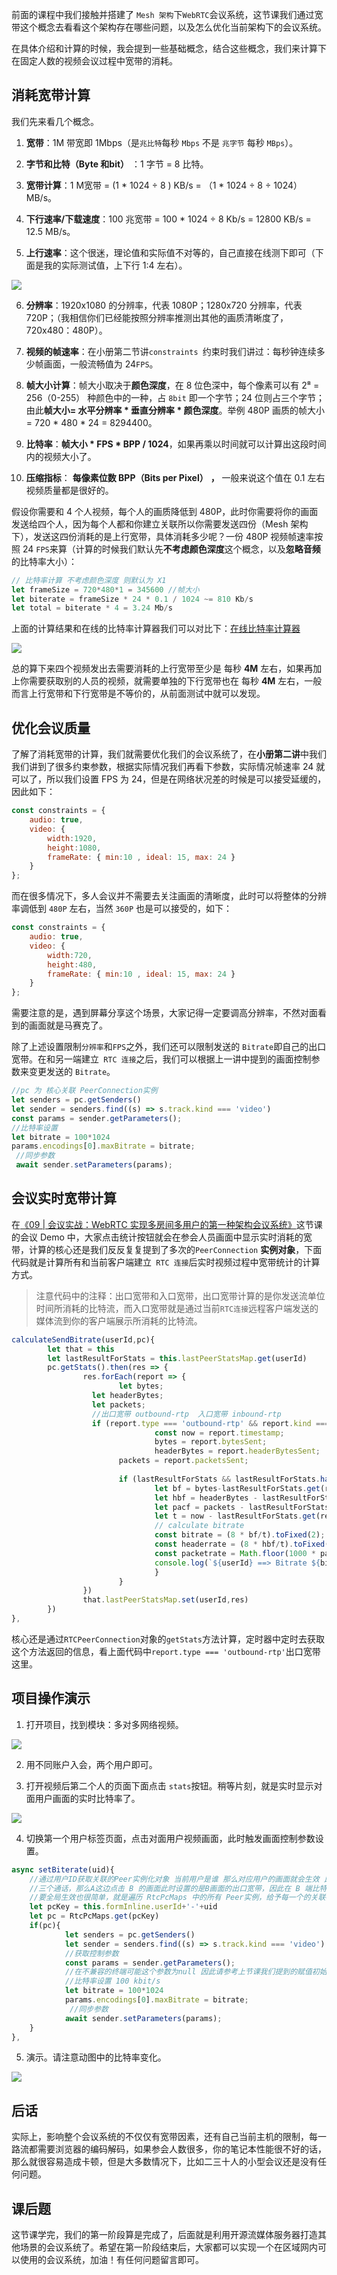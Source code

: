 ﻿前面的课程中我们接触并搭建了 `Mesh 架构`下`WebRTC`会议系统，这节课我们通过宽带这个概念去看看这个架构存在哪些问题，以及怎么优化当前架构下的会议系统。

在具体介绍和计算的时候，我会提到一些基础概念，结合这些概念，我们来计算下在固定人数的视频会议过程中宽带的消耗。

## 消耗宽带计算

我们先来看几个概念。

1.  **宽带**：1M 带宽即 1Mbps（是`兆比特`每秒 `Mbps` 不是 `兆字节` 每秒 `MBps`）。

<!---->

2.  **字节和比特（Byte 和bit）** ：1 字节 = 8 比特。

<!---->

3.  **宽带计算**：1 M宽带 = (1 * 1024 ÷ 8 ) KB/s = （1 * 1024 ÷ 8 ÷ 1024）MB/s。

<!---->

4.  **下行速率/下载速度**：100 兆宽带 = 100 * 1024 ÷ 8 Kb/s = 12800 KB/s = 12.5 MB/s。

<!---->

5.  **上行速率**：这个很迷，理论值和实际值不对等的，自己直接在线测下即可（下面是我的实际测试值，上下行 1:4 左右）。

![](https://p3-juejin.byteimg.com/tos-cn-i-k3u1fbpfcp/efc994aea01b48f5809e4cd4b8ad254e~tplv-k3u1fbpfcp-zoom-1.image)

6.  **分辨率**：1920x1080 的分辨率，代表 1080P；1280x720 分辨率，代表 720P；（我相信你们已经能按照分辨率推测出其他的画质清晰度了，720x480：480P）。

<!---->

7.  **视频的帧速率**：在小册第二节讲` constraints  `约束时我们讲过：每秒钟连续多少帧画面，一般流畅值为 24`FPS`。

<!---->

8.  **帧大小计算**：帧大小取决于**颜色深度**，在 8 位色深中，每个像素可以有 2⁸ = 256（0-255） 种颜色中的一种，占 `8bit` 即一个字节；24 位则占三个字节；由此**帧大小= 水平分辨率 * 垂直分辨率 * 颜色深度**。举例 480P 画质的帧大小= 720 * 480 * 24 = 8294400。

<!---->

9.  **比特率**：**帧大小 * FPS * BPP / 1024**，如果再乘以时间就可以计算出这段时间内的视频大小了。

<!---->

10. **压缩指标**： **每像素位数 BPP（Bits per Pixel）** **，** 一般来说这个值在 0.1 左右视频质量都是很好的。

假设你需要和 4 个人视频，每个人的画质降低到 480P，此时你需要将你的画面发送给四个人，因为每个人都和你建立关联所以你需要发送四份（Mesh 架构下），发送这四份消耗的是上行宽带，具体消耗多少呢？一份 480P 视频帧速率按照 24 `FPS`来算（计算的时候我们默认先**不考虑颜色深度**这个概念，以及**忽略音频**的比特率大小）：

```javascript
// 比特率计算 不考虑颜色深度 则默认为 X1
let frameSize = 720*480*1 = 345600 //帧大小
let biterate = frameSize * 24 * 0.1 / 1024 ~= 810 Kb/s
let total = biterate * 4 = 3.24 Mb/s
```

上面的计算结果和在线的比特率计算器我们可以对比下：[在线比特率计算器](https://www.omnicalculator.com/other/streaming-bitrate)

![](https://p3-juejin.byteimg.com/tos-cn-i-k3u1fbpfcp/187575abbcda43088e2b96f0a2d77906~tplv-k3u1fbpfcp-zoom-1.image)

总的算下来四个视频发出去需要消耗的上行宽带至少是 每秒 **4M** 左右，如果再加上你需要获取别的人员的视频，就需要单独的下行宽带也在 每秒 **4M** 左右，一般而言上行宽带和下行宽带是不等价的，从前面测试中就可以发现。

## 优化会议质量

了解了消耗宽带的计算，我们就需要优化我们的会议系统了，在**小册第二讲**中我们我们讲到了很多约束参数，根据实际情况我们再看下参数，实际情况帧速率 24 就可以了，所以我们设置 FPS 为 24，但是在网络状况差的时候是可以接受延缓的，因此如下：

```javascript
const constraints = {
    audio: true,
    video: {
        width:1920,
        height:1080,
        frameRate: { min:10 , ideal: 15, max: 24 }
    }
};
```

而在很多情况下，多人会议并不需要去关注画面的清晰度，此时可以将整体的分辨率调低到 `480P` 左右，当然 `360P` 也是可以接受的，如下：

```javascript
const constraints = {
    audio: true,
    video: {
        width:720,
        height:480,
        frameRate: { min:10 , ideal: 15, max: 24 }
    }
};
```

需要注意的是，遇到屏幕分享这个场景，大家记得一定要调高分辨率，不然对面看到的画面就是马赛克了。

除了上述设置限制`分辨率`和`FPS`之外，我们还可以限制发送的 `Bitrate`即自己的出口宽带。在和另一端建立`  RTC 连接 `之后，我们可以根据上一讲中提到的画面控制参数来变更发送的 `Bitrate`。

```javascript
//pc 为 核心关联 PeerConnection实例 
let senders = pc.getSenders()
let sender = senders.find((s) => s.track.kind === 'video')
const params = sender.getParameters();
//比特率设置
let bitrate = 100*1024
params.encodings[0].maxBitrate = bitrate;
 //同步参数
 await sender.setParameters(params);
```

## 会议实时宽带计算

在[《09 | 会议实战：WebRTC 实现多房间多用户的第一种架构会议系统》](https://juejin.cn/book/7168418382318927880/section/7172208545868283917?scrollMenuIndex=1)这节课的会议 Demo 中，大家点击统计按钮就会在参会人员画面中显示实时消耗的宽带，计算的核心还是我们反反复复提到了多次的`PeerConnection` **实例对象**，下面代码就是计算所有和当前客户端建立`  RTC 连接 `后实时视频过程中宽带统计的计算方式。

> 注意代码中的注释：出口宽带和入口宽带，出口宽带计算的是你发送流单位时间所消耗的比特流，而入口宽带就是通过当前`RTC连接`远程客户端发送的媒体流到你的客户端展示所消耗的比特流。

```javascript
calculateSendBitrate(userId,pc){
        let that = this
        let lastResultForStats = this.lastPeerStatsMap.get(userId)
        pc.getStats().then(res => {
                res.forEach(report => {
                        let bytes;
                  let headerBytes;
                  let packets;
                  //出口宽带 outbound-rtp  入口宽带 inbound-rtp
                  if (report.type === 'outbound-rtp' && report.kind ==='video') {
                                const now = report.timestamp;
                                bytes = report.bytesSent;
                                headerBytes = report.headerBytesSent;
                        packets = report.packetsSent;
                                
                        if (lastResultForStats && lastResultForStats.has(report.id)) {
                                let bf = bytes-lastResultForStats.get(report.id).bytesSent
                                let hbf = headerBytes - lastResultForStats.get(report.id).headerBytesSent
                                let pacf = packets - lastResultForStats.get(report.id).packetsSent
                                let t = now - lastResultForStats.get(report.id).timestamp
                                // calculate bitrate
                                const bitrate = (8 * bf/t).toFixed(2);
                                const headerrate = (8 * hbf/t).toFixed(2);
                                const packetrate = Math.floor(1000 * pacf/t);
                                console.log(`${userId} ==> Bitrate ${bitrate} kbps, overhead ${headerrate} kbps, ${packetrate} packets/second`);
                                }
                        }
                })
                that.lastPeerStatsMap.set(userId,res)
        })
},
```

核心还是通过`RTCPeerConnection`对象的`getStats`方法计算，定时器中定时去获取这个方法返回的信息，看上面代码中`report.type === 'outbound-rtp'`出口宽带这里。

## 项目操作演示

1.  打开项目，找到模块：多对多网络视频。

![](https://p3-juejin.byteimg.com/tos-cn-i-k3u1fbpfcp/30b5f2b1f58e4be3bb94309ecc02dc08~tplv-k3u1fbpfcp-zoom-1.image)

2.  用不同账户入会，两个用户即可。

<!---->

3.  打开视频后第二个人的页面下面点击 `stats`按钮。稍等片刻，就是实时显示对面用户画面的实时比特率了。

![](https://p3-juejin.byteimg.com/tos-cn-i-k3u1fbpfcp/883fbbe97fe2478586366b9152f4da3b~tplv-k3u1fbpfcp-zoom-1.image)

4.  切换第一个用户标签页面，点击对面用户视频画面，此时触发画面控制参数设置。

```javascript
async setBiterate(uid){
    //通过用户ID获取关联的Peer实例化对象 当前用户是谁 那么对应用户的画面就会生效 比如A、B、C
    //三个通话，那么A这边点击 B 的画面此时设置的是B画面的出口宽带，因此在 B 端比特率就会变更。
    //要全局生效也很简单，就是遍历 RtcPcMaps 中的所有 Peer实例，给予每一个的关联都设置该参数。
    let pcKey = this.formInline.userId+'-'+uid
    let pc = RtcPcMaps.get(pcKey)
    if(pc){
            let senders = pc.getSenders()
            let sender = senders.find((s) => s.track.kind === 'video')
            //获取控制参数
            const params = sender.getParameters();
            //在不兼容的终端可能这个参数为null 因此请参考上节课我们提到的赋值初始变量
            //比特率设置 100 kbit/s
            let bitrate = 100*1024
            params.encodings[0].maxBitrate = bitrate;
             //同步参数
            await sender.setParameters(params);
    }        
},
```

5.  演示。请注意动图中的比特率变化。

![](https://p3-juejin.byteimg.com/tos-cn-i-k3u1fbpfcp/ba9646753c264e3e93749a7aed039d3f~tplv-k3u1fbpfcp-zoom-1.image)

## 后话

实际上，影响整个会议系统的不仅仅有宽带因素，还有自己当前主机的限制，每一路流都需要浏览器的编码解码，如果参会人数很多，你的笔记本性能很不好的话，那么就很容易造成卡顿，但是大多数情况下，比如二三十人的小型会议还是没有任何问题。

## 课后题

这节课学完，我们的第一阶段算是完成了，后面就是利用开源流媒体服务器打造其他场景的会议系统了。希望在第一阶段结束后，大家都可以实现一个在区域网内可以使用的会议系统，加油！有任何问题留言即可。